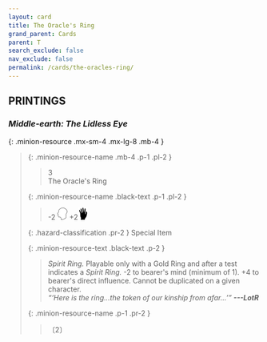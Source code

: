 ```yaml
---
layout: card
title: The Oracle's Ring
grand_parent: Cards
parent: T
search_exclude: false
nav_exclude: false
permalink: /cards/the-oracles-ring/
---
```


## PRINTINGS


### _Middle-earth: The Lidless Eye_

{: .minion-resource .mx-sm-4 .mx-lg-8 .mb-4 }
> {: .minion-resource-name .mb-4 .p-1 .pl-2 }
> > <div class="hazard-mp">3</div>
> > <div class="card-name">The Oracle's Ring</div>
>
> {: .minion-resource-name .black-text .p-1 .pl-2 }
> > -2 ![](/assets/images/mind.svg) +2![](/assets/images/di.svg)
>
> {: .hazard-classification .pr-2 }
> Special Item
>
> {: .minion-resource-text .black-text .p-2 }
> > _Spirit Ring._ Playable only with a Gold Ring and after a test indicates a _Spirit Ring._ -2 to bearer's mind (minimum of 1). +4 to bearer's direct influence. Cannot be duplicated on a given character. <br>_“‘Here is the ring...the token of our kinship from afar...’”_ ***---&NoBreak;LotR*** 
> 
> {: .minion-resource-name .p-1 .pr-2 }
> > <div class="card-shield"></div>
> > <div class="card-corruption-white">〔2〕</div>
